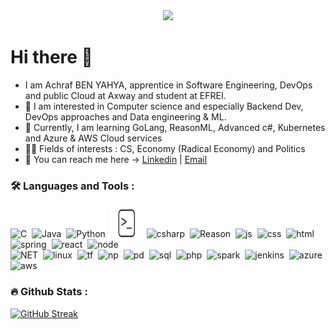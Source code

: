 <div align="center">
  <img src="http://ministryofbritishcomedy.com/21-questionable-pieces-of-life-advice-from-the-it-crowd/" height="480"/>
</div>


# Hi there 👋

* I am Achraf BEN YAHYA, apprentice in Software Engineering, DevOps and public Cloud at Axway and student at EFREI.
* 👀 I am interested in Computer science and especially Backend Dev, DevOps approaches and Data engineering & ML.
* 📖 Currently, I am learning GoLang, ReasonML, Advanced c#, Kubernetes and Azure & AWS Cloud services
* 🕵️‍♂️ Fields of interests : CS, Economy (Radical Economy) and Politics
* 💼 You can reach me here -> [Linkedin](https://www.linkedin.com/in/achraf-ben-yahya-1397a61a1/) | <a href="mailto:example@example.com">Email</a>

### :hammer_and_wrench: Languages and Tools :
<div>
<div>
  <img src="https://upload.wikimedia.org/wikipedia/commons/thumb/1/18/C_Programming_Language.svg/1200px-C_Programming_Language.svg.png" title="C" alt="C" width="50" height="50"/>&nbsp;
  <img src="https://d1fmx1rbmqrxrr.cloudfront.net/zdnet/i/edit/ne/2021/09/logo_java.jpg" title="Java" alt="Java" width="50" height="50"/>&nbsp;
  <img src="https://upload.wikimedia.org/wikipedia/commons/thumb/c/c3/Python-logo-notext.svg/1200px-Python-logo-notext.svg.png" title="Python" alt="Python" width="50" height="50"/>&nbsp;
  <img src="https://raw.githubusercontent.com/computefoundation/gnu-linux-shell-scripting/images/logo.png" title="Bash" alt="Bash" width="50" height="50"/>&nbsp;
  <img src="https://play-lh.googleusercontent.com/uGqP7F-E_eaEwTb3hMz63MWf0YKRSK6n9INBwibBSOrGDg6B3sd-ACuqNrR312ohdQ" title="csharp" alt="csharp" width="50" height="50"/>&nbsp;
  <img src="https://reasonml.github.io/img/reason.svg" title="Reason" alt="Reason" width="50" height="50"/>&nbsp;
  <img src="https://upload.wikimedia.org/wikipedia/commons/thumb/9/99/Unofficial_JavaScript_logo_2.svg/1200px-Unofficial_JavaScript_logo_2.svg.png" title="js" alt="js" width="50" height="50"/>&nbsp;
  <img src="https://upload.wikimedia.org/wikipedia/commons/thumb/d/d5/CSS3_logo_and_wordmark.svg/1200px-CSS3_logo_and_wordmark.svg.png" title="css" alt="css" width="50" height="50"/>&nbsp;
  <img src="https://encrypted-tbn0.gstatic.com/images?q=tbn:ANd9GcQpngGRjYX1ca7qAADU3K6eGLj7ShQE3L2otdzfryl_Y9Ht2QRoQKYQbsXd36XIxMbYOw0&usqp=CAU" title="html" alt="html" width="50" height="50"/>&nbsp;
    <img src="https://upload.wikimedia.org/wikipedia/commons/thumb/4/44/Spring_Framework_Logo_2018.svg/1280px-Spring_Framework_Logo_2018.svg.png" title="spring" alt="spring" width="50" height="50"/>&nbsp;
  <img src="https://upload.wikimedia.org/wikipedia/commons/thumb/a/a7/React-icon.svg/1200px-React-icon.svg.png" title="react" alt="react" width="50" height="50"/>&nbsp;
    <img src="https://upload.wikimedia.org/wikipedia/commons/thumb/d/d9/Node.js_logo.svg/1200px-Node.js_logo.svg.png" title="node" alt="node" width="50" height="50"/>&nbsp;
  </div>
  <div>
    <img src="https://scand.com/wp-content/uploads/2021/04/Net.jpg" title=NET" alt="NET" width="50" height="50"/>&nbsp;
    <img src="https://encrypted-tbn0.gstatic.com/images?q=tbn:ANd9GcRbi9aVFq2CV5UxsEhDk4L5Hk_u4nHnSTnsWhnOUNRg4mfdOfWZfJoPGLZL01QvgvIDT8Q&usqp=CAU" title="linux" alt="linux" width="50" height="50"/>&nbsp;
    <img src="https://yt3.googleusercontent.com/ytc/AL5GRJXDeStsPJL7Uz92074WfPjSGB7j810G8LqwhTKKSA=s900-c-k-c0x00ffffff-no-rj" title="tf" alt="tf" width="50" height="50"/>&nbsp;
    <img src="https://encrypted-tbn0.gstatic.com/images?q=tbn:ANd9GcR_VfYfuw4JGQC0QLtbrhWyAQgW9qD9fXanG34lWGAyI1y34PxtAPagPNkCTAoX7_x7sFw&usqp=CAU" title=np" alt="np" width="50" height="50"/>&nbsp;
    <img src="https://upload.wikimedia.org/wikipedia/commons/thumb/2/22/Pandas_mark.svg/1200px-Pandas_mark.svg.png"  title="pd" alt="pd" width="50" height="50"/>&nbsp;
    <img src="https://upload.wikimedia.org/wikipedia/commons/thumb/2/29/Postgresql_elephant.svg/1200px-Postgresql_elephant.svg.png"  title="sql" alt="sql" width="50" height="50"/>&nbsp;
     <img src="https://upload.wikimedia.org/wikipedia/commons/thumb/2/27/PHP-logo.svg/800px-PHP-logo.svg.png"  title="php" alt="php" width="50" height="50"/>&nbsp;
     <img src="https://upload.wikimedia.org/wikipedia/commons/thumb/f/f3/Apache_Spark_logo.svg/1200px-Apache_Spark_logo.svg.png"  title="spark" alt="spark" width="50" height="50"/>&nbsp;
      <img src="https://upload.wikimedia.org/wikipedia/commons/thumb/e/e9/Jenkins_logo.svg/1200px-Jenkins_logo.svg.png"  title="jenkins" alt="jenkins" width="50" height="50"/>&nbsp;
       <img src="https://upload.wikimedia.org/wikipedia/commons/thumb/f/fa/Microsoft_Azure.svg/1200px-Microsoft_Azure.svg.png"  title="azure" alt="azure" width="50" height="50"/>&nbsp;
        <img src="https://upload.wikimedia.org/wikipedia/commons/thumb/9/93/Amazon_Web_Services_Logo.svg/800px-Amazon_Web_Services_Logo.svg.png"  title="aws" alt="aws" width="50" height="50"/>&nbsp;
 </div>
 </div>
 
 ### :fire: Github Stats :
 [![GitHub Streak](http://github-readme-streak-stats.herokuapp.com?user=ACHRAF-by&theme=dark&background=000000)](https://git.io/streak-stats)




